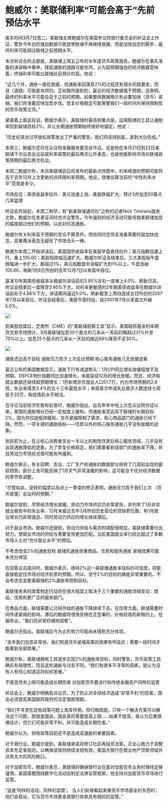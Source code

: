 # 鲍威尔：美联储利率“可能会高于”先前预估水平

美东时间3月7日周二，美联储主席鲍威尔在美国参议院银行委员会的听证会上作证，警告今年初的强劲数据可能促使联储不再继续放缓、而是加快加息的脚步，最终利率可能超过联储之前预期水平。

本次听证会的主题是，美联储上周五公布的半年度货币政策报告。鲍威尔在事先准备的演讲稿中重申，降低通胀的道路可能坎坷，认为超预期强劲的经济数据意味着，终端利率可能比联储此前预计的高。他说：

“近几个月，通胀一直在放缓，但通胀率回落至2%的过程还有很长的路要走，而且（道路）可能是坎坷的。正如我所提到的，最近的经济数据强于预期，这表明，最终的利率水平可能会高于之前的预期。如果整体数据暗示有必要加快（货币）紧缩，我们将准备加快加息步伐。恢复价格稳定可能需要我们一段时间内保持限制性的货币政策立场。”

紧接着上面这段话，鲍威尔表示，美联储的最高侧重点是，运用联储的工具让通胀率回到联储目标2%，并让长期通胀预期始终很好地锚定。他说：

“历史纪录对过早放松政策发出了严重的警告。我们将坚持到底，直到大功告成。”

本周三，鲍威尔还将在众议院金融服务委员会作证。这是他在本月21日到22日美联储下次议息会议前就利率政策的最后两次公开表态，也是他能影响市场对联储政策预期的最后两次机会。

本周二鲍威尔称，本月美联储会后将发布的最新点阵图中，利率峰值的预期可能将高于去年12月上次更新的点阵图利率预期。他说，很难估算当前的“中性利率水平”究竟是多少。

市场反应：美债收益率拉升、美元加速上涨、美股跌幅扩大、预计3月加息50基点几率猛增

听证会开始前，本周二稍早，有“新美联储通讯社”之称的记者Nick
Timiraos就发文称，鲍威尔在发表证词时也许会警告，今年强劲的经济活动可能导致美联储加息的幅度超过他们的预期，以此对抗高通胀。

鲍威尔有关利率高于预期的言论不算意外，但他同时还坦言准备需要时就加快加息，双重鹰派表态无疑给了市场当头一棒。

鲍威尔本周二开始讲话后，美国国债收益率在美股早盘直线拉升；美元指数加速上行，重上105.00；美股指跌幅迅速扩大。鲍威尔听证会结束后，三大美股指午盘跌幅进一步扩大，都超过1%，美元指数盘中涨幅扩大到1%以上，午盘涨破105.60，刷新1月6日所创的去年12月7日以来盘中高位。

基准10年期美债收益率从鲍威尔讲话前的3.95%左右一度重上4.0%，刷新日高，听证会结束后一度降至3.95%下方。对利率更敏感的2年期美债收益率在鲍威尔讲话前处于4.88%下方，讲话期间逼近5.0%，刷新截至上周四连续五日所创的2007年7月以来高位，听证会结束后，美股午盘时段，自2007年7月以来首次升破5.0%。

![](https://inews.gtimg.com/news_bt/O3UyQo2j61rJgjWDNL9nEBUOM7bkmp27IodzMU9RDzK-8AA/1000)

到美股收盘后，芝商所（CME）的“美联储观察工具”显示，美国联邦基金利率期货交易市场预计，3月美联储加息50个基点的几率从一天前的略超过31%升至70%以上，加息25个基点的几率从一天前的接近69%降至不足30%。

![](https://inews.gtimg.com/news_bt/OxM-W5kJx2gifpRgEGPSwxLZDSOpNYIqe5L-HrRfR24UYAA/1000)

通胀还远高于目标 通胀压力高于上次会议预期 核心服务通胀几无放缓迹象

最近公布的美国数据显示，通胀下行有减退势头：1月CPI同比增长放缓程度不及预期，1月PCE物价指数同比加速增长，未能延续12月的增长放缓。而且，经济和就业数据还继续超预期增长：1月新增非农就业人口51.7万，约为市场预期的2.8倍，失业率降至3.4%的五十三年最低水平；单周首次申请失业救济人数连续七周低于20万，和疫情前水平相当。

在评论当前经济形势和前景时，鲍威尔指出，自去年年中他上次在众议院作证以来，美国的通胀增长已经一定程度上缓和，但通胀率还远高于联储的长期目标2%。因为供应链瓶颈缓和，货币紧缩限制了需求，核心商品部门的通胀已经下降。然而，一项关键的通胀指标——住房以外的核心服务通胀几乎没有放缓的迹象。

到目前为止，在占核心消费者支出一半以上的剔除住房后核心服务领域，几乎没有出现通胀降低的迹象。为了恢复价格稳定，我们需要看到该部门的通胀率下降，并且劳动力市场状况很可能有所缓和。

鲍威尔表示，有关招聘、支出、工厂生产和通胀的数据部分扭转了几周前出现的疲软趋势。部分上涨可能反映了1月天气异常温暖的影响，这可能会干扰对经济数据的季节性调整。

“尽管如此，逆转的幅度以及对上一季度的修正表明，通胀压力高于我们上次 （货币政策）会议时的预期。”

鲍威尔提到，尽管经济增长放缓，劳动力市场供应仍非常紧张，并列举了1月非农就业报告中的失业率、12月末接近去年3月所创历史高位的空缺职位数，称1月就业增长仍非常强劲，同时劳动力供应的增长继续滞后。

对于就业市场，鲍威尔还提到，劳动力供给与需求的错配很明显。美联储需要付出努力，使就业市场的供给与需要变得更加匹配。当前美国就业率已经远超过了多数市场人士对“充分就业水平”的预估。

不考虑改变2%的通胀目标 联储抗通胀侧重商品、住房和服务通胀 紧缩效果可能未充分体现

在回答议员提问时，鲍威尔表示，维持2%这一美联储通胀率目标的可信度，将能直接稳定住市场对经济前景的预期。所以，坚守2%的目标的确是非常重要的。不会考虑去变更美联储的2%通胀率控制目标。

美联储未来的政策制定行动将在很大程度上取决于三个重要的通胀领域变动：商品、住房和更广泛的服务部门。

在商品方面，联储需要让已经开始的通胀下降继续下去。在住房方面，联储需要时间传递紧缩的影响，滞后的数据将很快反映在正签署的、价格较低的新租约上。在服务业，“我们将非常仔细地观察”。

鲍威尔还指出，美联储迄今为止的努力可能尚未得到充分体现。

“去年我们加息非常快，我们知道货币紧缩政策的效果有所延迟；需要一段时间才能看到全部效果。”

鲍威尔称，美联储拥有工具逐步实现2%的通胀率目标，同时警告，货币政策工具确实有局限性，而且这轮通胀与过去不同。“我们有很多不寻常的因素，我认为没有人有信心知道这将如何发展。”

不提高债务上限可能造成长期伤害 对加密货币要进行和传统金融资产同样的监管

听证会上，鲍威尔明确告诉议员，为了防止对全球经济造成“非常不利”的伤害，国会必须提高美国联邦政府的法定借款限额。

“我们不寻求在这些政策问题上发挥作用。但归根结底，只有一个解决方案可以解决这个问题，那就是国会。国会真的需要提高上限……如果不提高，我认为后果很难估计，但它们可能非常不利，并可能造成长期伤害。”

鲍威尔认为，财政政策目前还不是造成高通胀的重要因素。

对于银行业，鲍威尔提到，美联储承诺将修订社区再投资法案。正全心致力于调整资本充足率规则，以确保该规则继续坚韧有效。美国大银行在商业地产贷款领域并没有太大的风险敞口。

对于加密货币，鲍威尔表示，美联储将确保银行业在面对加密货币业务时保持足够谨慎。美国需要围绕数字化活动去制定法律监管框架。他支持对加密货币市场进行监管。

“这是‘同样的活动，同样的监管’。 当人们处理看起来像货币市场基金的东西时，他们会假设，它与货币市场基金或银行存款具有相同的监管。”

